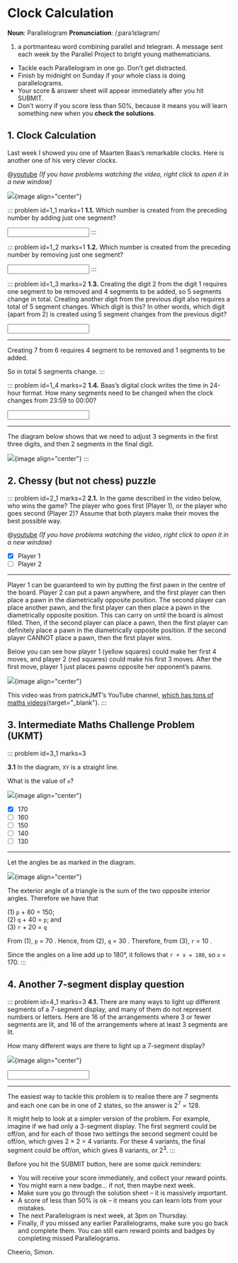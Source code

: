 # Clock Calculation

<div class="dictionary">

__Noun__: Parallelogram
__Pronunciation__: /ˌparəˈlɛləɡram/

1. a portmanteau word combining parallel and telegram. A message sent each
week by the Parallel Project to bright young mathematicians.

</div>

*	Tackle each Parallelogram in one go. Don’t get distracted.
*	Finish by midnight on Sunday if your whole class is doing parallelograms.
*	Your score & answer sheet will appear immediately after you hit SUBMIT.
*	Don’t worry if you score less than 50%, because it means you will learn something new when you __check the solutions__.


## 1. Clock Calculation

Last week I showed you one of Maarten Baas’s remarkable clocks. Here is another one of his very clever clocks.

@[youtube](TdkK3MTjfLY?start=21&end=93&rel=0) _(If you have problems watching the video, right click to open it in a new window)_

![](/resources/9-09-clock-calculation/1-clock.png){image align="center"}

::: problem id=1_1 marks=1
__1.1.__ Which number is created from the preceding number by adding just one segment?

<input type="number" solution="6"/>
:::

::: problem id=1_2 marks=1
__1.2.__ Which number is created from the preceding number by removing just one segment?

<input type="number" solution="9"/>
:::

::: problem id=1_3 marks=2
__1.3.__ Creating the digit 2 from the digit 1 requires one segment to be removed and 4 segments to be added, so 5 segments change in total. Creating another digit from the previous digit also requires a total of 5 segment changes. Which digit is this? In other words, which digit (apart from 2) is created using 5 segment changes from the previous digit?

<input type="number" solution="7"/>

---

Creating 7 from 6 requires 4 segment to be removed and 1 segments to be added.  

So in total 5 segments change.
:::

::: problem id=1_4 marks=2
__1.4.__ Baas’s digital clock writes the time in 24-hour format. How many segments need to be changed when the clock changes from 23:59 to 00:00?

<input type="number" solution="11"/>

---

The diagram below shows that we need to adjust 3 segments in the first three digits, and then 2 segments in the final digit.

![](/resources/9-09-clock-calculation/1-clock-answer.png){image align="center"}
:::


## 2. Chessy (but not chess) puzzle

::: problem id=2_1 marks=2
__2.1.__ In the game described in the video below, who wins the game? The player who goes first (Player 1), or the player who goes second (Player 2)? Assume that both players make their moves the best possible way.

@[youtube](rVF_08ItvOU?rel=0) _(If you have problems watching the video, right click to open it in a new window)_

* [x] Player 1
* [ ] Player 2

---

Player 1 can be guaranteed to win by putting the first pawn in the centre of the board. Player 2 can put a pawn anywhere, and the first player can then place a pawn in the diametrically opposite position. The second player can place another pawn, and the first player can then place a pawn in the diametrically opposite position. This can carry on until the board is almost filled. Then, if the second player can place a pawn, then the first player can definitely place a pawn in the diametrically opposite position. If the second player CANNOT place a pawn, then the first player wins.  

Below you can see how player 1 (yellow squares) could make her first 4 moves, and player 2 (red squares) could make his first 3 moves. After the first move, player 1 just places pawns opposite her opponent’s pawns.  

![](/resources/9-09-clock-calculation/2-chess-solution.jpg){image align="center"}

This video was from patrickJMT’s YouTube channel, [which has tons of maths videos](https://www.youtube.com/channel/UCFe6jenM1Bc54qtBsIJGRZQ){target="_blank"}.
:::


## 3.	Intermediate Maths Challenge Problem (UKMT)
<!--- (2011) Q9 --->

::: problem id=3_1 marks=3

__3.1__ In the diagram, `XY` is a straight line.

What is the value of `x`?

![](/resources/9-09-clock-calculation/3-triangle.jpg){image align="center"}

* [x] 170
* [ ] 160
* [ ] 150
* [ ] 140
* [ ] 130

---

Let the angles be as marked in the diagram.

![](/resources/9-09-clock-calculation/3-triangle-answer.jpg){image align="center"}

The exterior angle of a triangle is the sum of the two opposite interior angles. Therefore we have that

(1) `p` + 80 = 150;  
(2) `q` + 40 = `p`; and  
(3) `r` + 20 = `q`

From (1), `p` = 70 . Hence, from (2), `q` = 30 . Therefore, from (3), `r` = 10 .  

Since the angles on a line add up to 180°, it follows that `r + x = 180`, so `x` = 170.
:::


## 4.	Another 7-segment display question

::: problem id=4_1 marks=3
__4.1.__ There are many ways to light up different segments of a 7-segment display, and many of them do not represent numbers or letters. Here are 16 of the arrangements where 3 or fewer segments are lit, and 16 of the arrangements where at least 3 segments are lit.

How many different ways are there to light up a 7-segment display?

![](/resources/9-09-clock-calculation/4-clock.png){image align="center"}

<input type="number" solution="128"/>

---

The easiest way to tackle this problem is to realise there are 7 segments and each one can be in one of 2 states, so the answer is 2<sup>7</sup> = 128.  

It might help to look at a simpler version of the problem. For example, imagine if we had only a 3-segment display. The first segment could be off/on, and for each of those two settings the second segment could be off/on, which gives 2 × 2 = 4 variants. For these 4 variants, the final segment could be off/on, which gives 8 variants, or 2<sup>3</sup>.
:::


Before you hit the SUBMIT button, here are some quick reminders:

*	You will receive your score immediately, and collect your reward points.
*	You might earn a new badge... if not, then maybe next week.
*	Make sure you go through the solution sheet – it is massively important.
*	A score of less than 50% is ok – it means you can learn lots from your mistakes.
*	The next Parallelogram is next week, at 3pm on Thursday.
*	Finally, if you missed any earlier Parallelograms, make sure you go back and complete them. You can still earn reward points and badges by completing missed Parallelograms.

Cheerio,
Simon.
